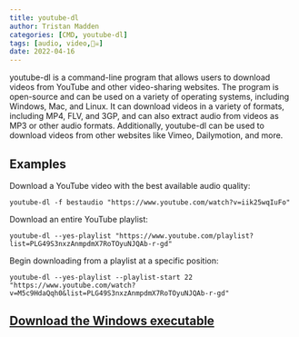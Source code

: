 ```yaml
---
title: youtube-dl
author: Tristan Madden
categories: [CMD, youtube-dl]
tags: [audio, video,🏴‍☠️]
date: 2022-04-16
---
```

youtube-dl is a command-line program that allows users to download videos from YouTube and other video-sharing websites. The program is open-source and can be used on a variety of operating systems, including Windows, Mac, and Linux. It can download videos in a variety of formats, including MP4, FLV, and 3GP, and can also extract audio from videos as MP3 or other audio formats. Additionally, youtube-dl can be used to download videos from other websites like Vimeo, Dailymotion, and more.

<h2>Examples</h2>
Download a YouTube video with the best available audio quality:

```Shell
youtube-dl -f bestaudio "https://www.youtube.com/watch?v=iik25wqIuFo"
```

Download an entire YouTube playlist:

```Shell
youtube-dl --yes-playlist "https://www.youtube.com/playlist?list=PLG49S3nxzAnmpdmX7RoTOyuNJQAb-r-gd"
```

Begin downloading from a playlist at a specific position:

```Shell
youtube-dl --yes-playlist --playlist-start 22 "https://www.youtube.com/watch?v=M5c9HdaQqh0&list=PLG49S3nxzAnmpdmX7RoTOyuNJQAb-r-gd"
```

<h2><a href="https://yt-dl.org/latest/youtube-dl.exe">Download the Windows executable</a></h2>
